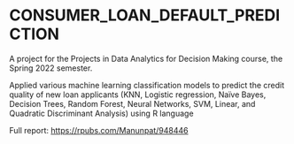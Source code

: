 # CONSUMER_LOAN_DEFAULT_PREDICTION

A project for the Projects in Data Analytics for Decision Making course, the Spring 2022 semester.

Applied various machine learning classification models to predict the credit quality of new loan applicants (KNN, Logistic regression, Naïve Bayes, Decision Trees, Random Forest, Neural Networks, SVM, Linear, and Quadratic Discriminant Analysis) using R language

Full report: https://rpubs.com/Manunpat/948446

